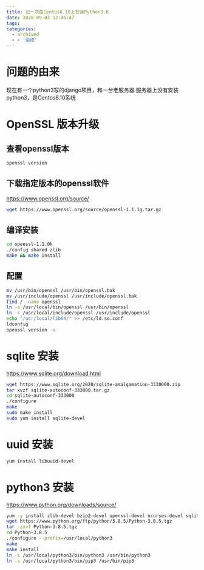```yaml
---
title: 记一次在Centos6.10上安装Python3.8
date: 2020-09-03 12:46:47
tags:
categories:
  - archived
  - - '运维'
---
```

# 问题的由来

现在有一个python3写的django项目，和一台老服务器
服务器上没有安装python3，是Centos6.10系统

# OpenSSL 版本升级

## 查看openssl版本

```bash
openssl version
```
## 下载指定版本的openssl软件  

https://www.openssl.org/source/

```bash
wget https://www.openssl.org/source/openssl-1.1.1g.tar.gz
```

## 编译安装

```bash
cd openssl-1.1.0k
./config shared zlib
make && make install
```

## 配置

```bash
mv /usr/bin/openssl /usr/bin/openssl.bak
mv /usr/include/openssl /usr/include/openssl.bak
find / -name openssl
ln -s /usr/local/bin/openssl /usr/bin/openssl
ln -s /usr/local/include/openssl /usr/include/openssl
echo "/usr/local/lib64/" >> /etc/ld.so.conf
ldconfig 
openssl version -a
```

# sqlite 安装

https://www.sqlite.org/download.html

```bash
wget https://www.sqlite.org/2020/sqlite-amalgamation-3330000.zip
tar xvzf sqlite-autoconf-333000.tar.gz
cd sqlite-autoconf-333000
./configure
make
sudo make install
sudo yum install sqlite-devel
```
# uuid 安装
```bash
yum install libuuid-devel
```

# python3 安装

https://www.python.org/downloads/source/

```bash
yum -y install zlib-devel bzip2-devel openssl-devel ncurses-devel sqlite-devel readline-devel tk-devel gdbm-devel db4-devel libpcap-devel xz-devel
wget https://www.python.org/ftp/python/3.8.5/Python-3.8.5.tgz
tar -zxvf Python-3.8.5.tgz
cd Python-3.8.5
./configure --prefix=/usr/local/python3
make
make install
ln -s /usr/local/python3/bin/python3 /usr/bin/python3
ln -s /usr/local/python3/bin/pip3 /usr/bin/pip3
```